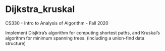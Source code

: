 # Dijkstra_kruskal

CS330 - Intro to Analysis of Algorithm - Fall 2020

Implement Disjktra’s algorithm for computing shortest paths, and Kruskal’s algorithm for minimum spanning trees. (including a union-find data structure)
